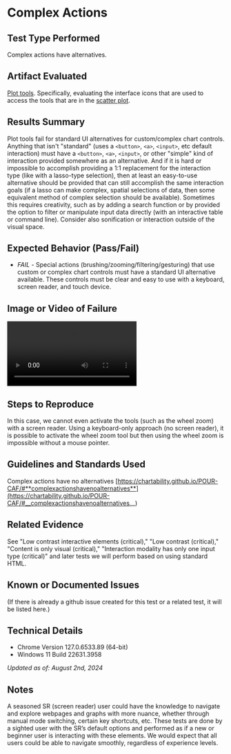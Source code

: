 # Complex Actions

## Test Type Performed

Complex actions have alternatives.

## Artifact Evaluated

[Plot tools](https://docs.bokeh.org/en/latest/docs/user_guide/interaction/tools.html#ug-interaction-tools). Specifically, evaluating the interface icons that are used to access the tools that are in the [scatter plot](https://quansight-labs.github.io/bokeh-a11y-audit/#_ts1723552414769).

## Results Summary

Plot tools fail for standard UI alternatives for custom/complex chart controls. Anything that isn't "standard" (uses a `<button>`, `<a>`, `<input>`, etc default interaction) must have a `<button>`, `<a>`, `<input>`, or other "simple" kind of interaction provided somewhere as an alternative. And if it is hard or impossible to accomplish providing a 1:1 replacement for the interaction type (like with a lasso-type selection), then at least an easy-to-use alternative should be provided that can still accomplish the same interaction goals (if a lasso can make complex, spatial selections of data, then some equivalent method of complex selection should be available). Sometimes this requires creativity, such as by adding a search function or by provided the option to filter or manipulate input data directly (with an interactive table or command line). Consider also sonification or interaction outside of the visual space.

## Expected Behavior (Pass/Fail)

- _FAIL_ - Special actions (brushing/zooming/filtering/gesturing) that use custom or complex chart controls must have a standard UI alternative available. These controls must be clear and easy to use with a keyboard, screen reader, and touch device.

## Image or Video of Failure

<video controls src="plot-tools_complex-actions.mp4" title="Title"></video>

## Steps to Reproduce

In this case, we cannot even activate the tools (such as the wheel zoom) with a screen reader. Using a keyboard-only approach (no screen reader), it is possible to activate the wheel zoom tool but then using the wheel zoom is impossible without a mouse pointer.

## Guidelines and Standards Used

Complex actions have no alternatives [https://chartability.github.io/POUR-CAF/#**complexactionshavenoalternatives**](https://chartability.github.io/POUR-CAF/#__complexactionshavenoalternatives__)

## Related Evidence

See "Low contrast interactive elements (critical)," "Low contrast (critical)," "Content is only visual (critical)," "Interaction modality has only one input type (critical)" and later tests we will perform based on using standard HTML.

## Known or Documented Issues

(If there is already a github issue created for this test or a related test, it will be listed here.)

## Technical Details

- Chrome Version 127.0.6533.89 (64-bit)
- Windows 11 Build 22631.3958

_Updated as of: August 2nd, 2024_

## Notes

A seasoned SR (screen reader) user could have the knowledge to navigate and explore webpages and graphs with more nuance, whether through manual mode switching, certain key shortcuts, etc. These tests are done by a sighted user with the SR’s default options and performed as if a new or beginner user is interacting with these elements. We would expect that all users could be able to navigate smoothly, regardless of experience levels.

